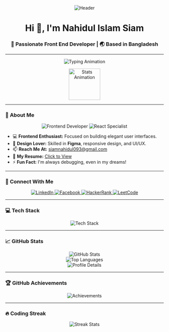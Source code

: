 <div align="center">
  <img src="https://i.ibb.co/KVV2fFc/github-header-image.png" alt="Header" />
</div>

<h1 align="center">Hi 👋, I'm Nahidul Islam Siam</h1>
<h3 align="center">🚀 Passionate Front End Developer | 🌏 Based in Bangladesh</h3>

---

<p align="center">
  <img src="https://readme-typing-svg.herokuapp.com?font=Fira+Code&size=24&pause=1000&color=36BCF7&width=435&lines=Welcome+to+my+GitHub+Profile!;Frontend+Developer+%7C+Problem+Solver;React+%7C+Next.js+%7C+TailwindCSS;Always+Learning+%7C+Always+Building" alt="Typing Animation" />
</p>

<div align="center">
  <img src="https://github.com/Ashutosh00710/github-readme-animations/blob/main/animations/arrow-stats.gif?raw=true" alt="Stats Animation" width="100" />
</div>

---

### 🌟 **About Me**
<p align="center">
  <img src="https://img.shields.io/badge/Frontend%20Developer-FF6F61?style=for-the-badge&logo=developer&logoColor=white" alt="Frontend Developer" />
  <img src="https://img.shields.io/badge/React%20Specialist-61DAFB?style=for-the-badge&logo=react&logoColor=black" alt="React Specialist" />
</p>

- 💻 **Frontend Enthusiast:** Focused on building elegant user interfaces.  
- 🎨 **Design Lover:** Skilled in **Figma**, responsive design, and UI/UX.  
- 📫 **Reach Me At:** [siamnahidul093@gmail.com](mailto:siamnahidul093@gmail.com)  
- 📄 **My Resume:** [Click to View](https://drive.google.com/file/d/1EVV4LZcpquAxFpy3RFkEniz5DRn2byNF/view?usp=sharing)  
- ⚡ **Fun Fact:** I'm always debugging, even in my dreams!

---

### 🔗 **Connect With Me**
<div align="center">
  <a href="https://linkedin.com/in/nahidul-islam-siam/" target="_blank">
    <img src="https://img.shields.io/badge/LinkedIn-0A66C2?style=for-the-badge&logo=linkedin&logoColor=white" alt="LinkedIn" />
  </a>
  <a href="https://fb.com/nahidulislam.siam.397" target="_blank">
    <img src="https://img.shields.io/badge/Facebook-1877F2?style=for-the-badge&logo=facebook&logoColor=white" alt="Facebook" />
  </a>
  <a href="https://www.hackerrank.com/eub_cse_23_19" target="_blank">
    <img src="https://img.shields.io/badge/HackerRank-2EC866?style=for-the-badge&logo=hackerrank&logoColor=white" alt="HackerRank" />
  </a>
  <a href="https://leetcode.com/u/siam628/" target="_blank">
    <img src="https://img.shields.io/badge/LeetCode-FFA116?style=for-the-badge&logo=leetcode&logoColor=white" alt="LeetCode" />
  </a>
</div>

---

### 💻 **Tech Stack**
<p align="center">
  <img src="https://skillicons.dev/icons?i=html,css,js,react,nextjs,tailwind,figma,nodejs,mongodb" alt="Tech Stack" />
</p>

---

### 📈 **GitHub Stats**
<div align="center">
  <img src="https://github-readme-stats.vercel.app/api?username=nahidul-islam-siam&show_icons=true&theme=radical" alt="GitHub Stats" />
</div>
<div align="center">
  <img src="https://github-readme-stats.vercel.app/api/top-langs/?username=nahidul-islam-siam&layout=compact&theme=radical" alt="Top Languages" />
</div>
<div align="center">
  <img src="https://github-profile-summary-cards.vercel.app/api/cards/profile-details?username=nahidul-islam-siam&theme=radical" alt="Profile Details" />
</div>

---

### 🏆 **GitHub Achievements**
<div align="center">
  <img src="https://github-profile-trophy.vercel.app/?username=nahidul-islam-siam&theme=radical&no-frame=true&row=1" alt="Achievements" />
</div>

---

### 🔥 **Coding Streak**
<div align="center">
  <img src="https://github-readme-streak-stats.herokuapp.com/?user=nahidul-islam-siam&theme=radical" alt="Streak Stats" />
</div>


